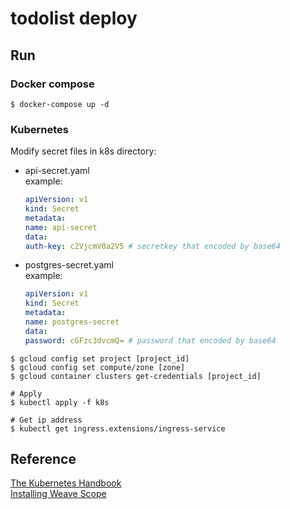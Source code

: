 # todolist deploy

## Run

### Docker compose

```shell
$ docker-compose up -d
```

### Kubernetes

Modify secret files in k8s directory:  
* api-secret.yaml  
    example:  
    ```yaml
    apiVersion: v1
    kind: Secret
    metadata:
    name: api-secret
    data:
    auth-key: c2VjcmV0a2V5 # secretkey that encoded by base64
    ```
* postgres-secret.yaml  
    example:  
    ```yaml
    apiVersion: v1
    kind: Secret
    metadata:
    name: postgres-secret
    data:
    password: cGFzc3dvcmQ= # password that encoded by base64
    ```

```shell
$ gcloud config set project [project_id]
$ gcloud config set compute/zone [zone]
$ gcloud container clusters get-credentials [project_id]

# Apply
$ kubectl apply -f k8s

# Get ip address
$ kubectl get ingress.extensions/ingress-service
```

## Reference

[The Kubernetes Handbook](https://www.freecodecamp.org/news/the-kubernetes-handbook/)  
[Installing Weave Scope](https://www.weave.works/docs/scope/latest/installing/#orchestrators)  
